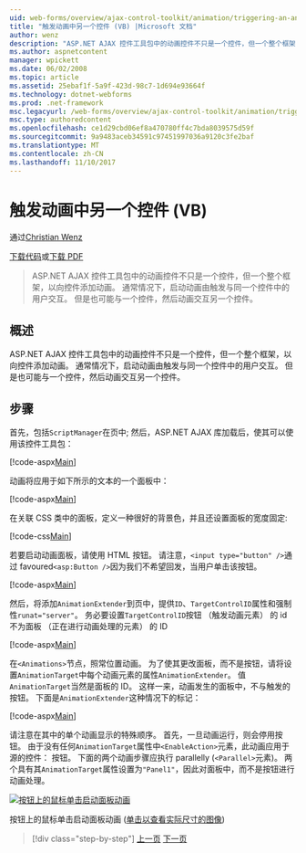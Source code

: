 ```yaml
---
uid: web-forms/overview/ajax-control-toolkit/animation/triggering-an-animation-in-another-control-vb
title: "触发动画中另一个控件 (VB) |Microsoft 文档"
author: wenz
description: "ASP.NET AJAX 控件工具包中的动画控件不只是一个控件，但一个整个框架，以向控件添加动画。 通常情况下，启动..."
ms.author: aspnetcontent
manager: wpickett
ms.date: 06/02/2008
ms.topic: article
ms.assetid: 25ebaf1f-5a9f-423d-98c7-1d694e93664f
ms.technology: dotnet-webforms
ms.prod: .net-framework
msc.legacyurl: /web-forms/overview/ajax-control-toolkit/animation/triggering-an-animation-in-another-control-vb
msc.type: authoredcontent
ms.openlocfilehash: ce1d29cbd06ef8a470780ff4c7bda8039575d59f
ms.sourcegitcommit: 9a9483aceb34591c97451997036a9120c3fe2baf
ms.translationtype: MT
ms.contentlocale: zh-CN
ms.lasthandoff: 11/10/2017
---
```

<a name="triggering-an-animation-in-another-control-vb"></a>触发动画中另一个控件 (VB)
====================
通过[Christian Wenz](https://github.com/wenz)

[下载代码](http://download.microsoft.com/download/f/9/a/f9a26acd-8df4-4484-8a18-199e4598f411/Animation8.vb.zip)或[下载 PDF](http://download.microsoft.com/download/6/7/1/6718d452-ff89-4d3f-a90e-c74ec2d636a3/animation8VB.pdf)

> ASP.NET AJAX 控件工具包中的动画控件不只是一个控件，但一个整个框架，以向控件添加动画。 通常情况下，启动动画由触发与同一个控件中的用户交互。 但是也可能与一个控件，然后动画交互另一个控件。


## <a name="overview"></a>概述

ASP.NET AJAX 控件工具包中的动画控件不只是一个控件，但一个整个框架，以向控件添加动画。 通常情况下，启动动画由触发与同一个控件中的用户交互。 但是也可能与一个控件，然后动画交互另一个控件。

## <a name="steps"></a>步骤

首先，包括`ScriptManager`在页中; 然后，ASP.NET AJAX 库加载后，使其可以使用该控件工具包：

[!code-aspx[Main](triggering-an-animation-in-another-control-vb/samples/sample1.aspx)]

动画将应用于如下所示的文本的一个面板中：

[!code-aspx[Main](triggering-an-animation-in-another-control-vb/samples/sample2.aspx)]

在关联 CSS 类中的面板，定义一种很好的背景色，并且还设置面板的宽度固定:

[!code-css[Main](triggering-an-animation-in-another-control-vb/samples/sample3.css)]

若要启动动画面板，请使用 HTML 按钮。 请注意，`<input type="button" />`通过 favoured`<asp:Button />`因为我们不希望回发，当用户单击该按钮。

[!code-aspx[Main](triggering-an-animation-in-another-control-vb/samples/sample4.aspx)]

然后，将添加`AnimationExtender`到页中，提供`ID`、`TargetControlID`属性和强制性`runat="server"`。 务必要设置`TargetControlID`按钮 （触发动画元素） 的 id 不为面板 （正在进行动画处理的元素） 的 ID

[!code-aspx[Main](triggering-an-animation-in-another-control-vb/samples/sample5.aspx)]

在`<Animations>`节点，照常位置动画。 为了使其更改面板，而不是按钮，请将设置`AnimationTarget`中每个动画元素的属性`AnimationExtender`。 值`AnimationTarget`当然是面板的 ID。 这样一来，动画发生的面板中，不与触发的按钮。 下面是`AnimationExtender`这种情况下的标记：

[!code-aspx[Main](triggering-an-animation-in-another-control-vb/samples/sample6.aspx)]

请注意在其中的单个动画显示的特殊顺序。 首先，一旦动画运行，则会停用按钮。 由于没有任何`AnimationTarget`属性中`<EnableAction>`元素，此动画应用于源的控件： 按钮。 下面的两个动画步骤应执行 parallelly (`<Parallel>`元素)。 两个具有其`AnimationTarget`属性设置为`"Panel1"`，因此对面板中，而不是按钮进行动画处理。


[![按钮上的鼠标单击启动面板动画](triggering-an-animation-in-another-control-vb/_static/image2.png)](triggering-an-animation-in-another-control-vb/_static/image1.png)

按钮上的鼠标单击启动面板动画 ([单击以查看实际尺寸的图像](triggering-an-animation-in-another-control-vb/_static/image3.png))

>[!div class="step-by-step"]
[上一页](disabling-actions-during-animation-vb.md)
[下一页](modifying-animations-from-the-server-side-vb.md)
